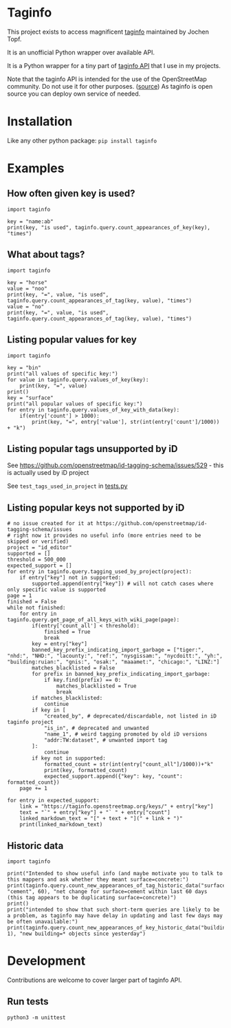 # Taginfo

This project exists to access magnificent [taginfo](https://taginfo.openstreetmap.org/) maintained by Jochen Topf.

It is an unofficial Python wrapper over available API.

It is a Python wrapper for a tiny part of [taginfo API](https://taginfo.openstreetmap.org/taginfo/apidoc) that I use in my projects.

Note that the taginfo API is intended for the use of the OpenStreetMap community. Do not use it for other purposes. ([source](https://wiki.openstreetmap.org/wiki/Taginfo/API)) As taginfo is open source you can deploy own service of needed.

# Installation

Like any other python package: `pip install taginfo`

# Examples
<!-- in case of editing or adding samples here, change also tests -->

## How often given key is used?

```
import taginfo

key = "name:ab"
print(key, "is used", taginfo.query.count_appearances_of_key(key), "times")
```

## What about tags?

```
import taginfo

key = "horse"
value = "noo"
print(key, "=", value, "is used", taginfo.query.count_appearances_of_tag(key, value), "times")
value = "no"
print(key, "=", value, "is used", taginfo.query.count_appearances_of_tag(key, value), "times")
```

## Listing popular values for key

```
import taginfo

key = "bin"
print("all values of specific key:")
for value in taginfo.query.values_of_key(key):
    print(key, "=", value)
print()
key = "surface"
print("all popular values of specific key:")
for entry in taginfo.query.values_of_key_with_data(key):
    if(entry['count'] > 1000):
        print(key, "=", entry['value'], str(int(entry['count']/1000)) + "k")
```

## Listing popular tags unsupported by iD

See https://github.com/openstreetmap/id-tagging-schema/issues/529 - this is actually used by iD project

See `test_tags_used_in_project` in [tests.py](tests.py)

## Listing popular keys not supported by iD

```
# no issue created for it at https://github.com/openstreetmap/id-tagging-schema/issues
# right now it provides no useful info (more entries need to be skipped or verified)
project = "id_editor"
supported = []
threshold = 500_000
expected_support = []
for entry in taginfo.query.tagging_used_by_project(project):
    if entry["key"] not in supported:
        supported.append(entry["key"]) # will not catch cases where only specific value is supported
page = 1
finished = False
while not finished:
    for entry in taginfo.query.get_page_of_all_keys_with_wiki_page(page):
        if(entry['count_all'] < threshold):
            finished = True
            break
        key = entry["key"]
        banned_key_prefix_indicating_import_garbage = ["tiger:", "nhd:", "NHD:", "lacounty:", "ref:", "nysgissam:", "nycdoitt:", "yh:", "building:ruian:", "gnis:", "osak:", "maaamet:", "chicago:", "LINZ:"]
        matches_blacklisted = False
        for prefix in banned_key_prefix_indicating_import_garbage:
            if key.find(prefix) == 0:
                matches_blacklisted = True
                break
        if matches_blacklisted:
            continue
        if key in [
            "created_by", # deprecated/discardable, not listed in iD taginfo project
            "is_in", # deprecated and unwanted
            "name_1", # weird tagging promoted by old iD versions
            "addr:TW:dataset", # unwanted import tag
        ]:
            continue
        if key not in supported:
            formatted_count = str(int(entry["count_all"]/1000))+"k"
            print(key, formatted_count)
            expected_support.append({"key": key, "count": formatted_count})
    page += 1

for entry in expected_support:
    link = "https://taginfo.openstreetmap.org/keys/" + entry["key"]
    text = "`" + entry["key"] + "` " + entry["count"]
    linked_markdown_text = "[" + text + "](" + link + ")"
    print(linked_markdown_text)
```
## Historic data

```
import taginfo

print("Intended to show useful info (and maybe motivate you to talk to this mappers and ask whether they meant surface=concrete:")
print(taginfo.query.count_new_appearances_of_tag_historic_data("surface", "cement", 60), "net change for surface=cement within last 60 days (this tag appears to be duplicating surface=concrete)")
print()
print("intended to show that such short-term queries are likely to be a problem, as taginfo may have delay in updating and last few days may be often unavailable:")
print(taginfo.query.count_new_appearances_of_key_historic_data("building", 1), "new building=* objects since yesterday")
```

# Development

Contributions are welcome to cover larger part of taginfo API.

## Run tests

`python3 -m unittest`